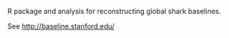 R package and analysis for reconstructing global shark baselines.

See http://baseline.stanford.edu/
